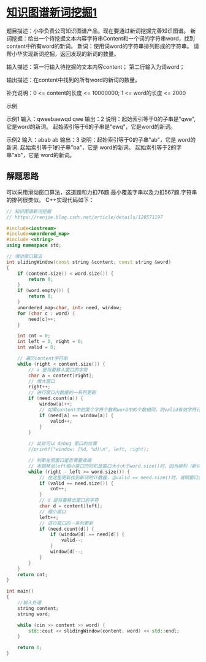 # [知识图谱新词挖掘1](https://renjie.blog.csdn.net/article/details/128571197)
题目描述：小华负责公司知识图谱产品，现在要通过新词挖掘完善知识图谱。
  新词挖掘：给出一个待挖掘文本内容字符串Content和一个词的字符串word，找到content中所有word的新词。
  新词：使用词word的字符串排列形成的字符串。
  请帮小华实现新词挖掘，返回发现的新词的数量。
  
输入描述：第一行输入待挖掘的文本内容content；
         第二行输入为词word；
        
输出描述：在content中找到的所有word的新词的数量。

补充说明：0 <= content的长度 <= 10000000;
         1 <= word的长度 <= 2000

示例

示例1
输入：qweebaewqd
      qwe
输出：2
说明：起始索引等于0的子串是"qwe",它是word的新词。
     起始索引等于6的子串是"ewq"，它是word的新词。
     
示例2
输入：abab
     ab
输出：3
说明：起始索引等于0的子串"ab"，它是 word的新词.
     起始索引等于1的子串"ba"，它是 word的新词。
     起始索引等于2的字串"ab"，它是 word的新词。
     
## 解题思路
可以采用滑动窗口算法，这道题和力扣76题.最小覆盖字串以及力扣567题.字符串的排列很类似。
C++实现代码如下：
```cpp
// 知识图谱新词挖掘
// https://renjie.blog.csdn.net/article/details/128571197

#include<iostream>
#include<unordered_map>
#include <string>
using namespace std;

// 滑动窗口算法
int slidingWindow(const string &content, const string &word)
{
    if (content.size() < word.size()) {
        return 0;
    }
    if (word.empty()) {
        return 0;
    }
    unordered_map<char, int> need, window;
    for (char c : word) {
        need[c]++;
    }

    int cnt = 0;
    int left = 0, right = 0;
    int valid = 0;

    // 遍历content字符串
    while (right < content.size()) {
        // a 是将要移入窗口的字符
        char a = content[right];
        // 增大窗口
        right++;
        // 进行窗口内数据的一系列更新
        if (need.count(a)) {
            window[a]++;
            // 如果content中的某个字符个数和word中的个数相同，则valid有效字符计数器加1
            if (need[a] == window[a]) {
                valid++;
            }
        }

        // 此处可以 debug 窗口的位置
        //printf("window: [%d, %d)\n", left, right);

        // 判断左侧窗口是否需要收缩
        // 本题移动left缩小窗口的时机是窗口大小大于word.size()时，因为排列（新词），显然长度是一样的
        while (right - left >= word.size()) {
            // 在这里更新找到新词的计数器，当valid == need.size()时，说明窗口包含合格的新词
            if (valid == need.size()) {
                cnt++;
            }
            // d 是将要移出窗口的字符
            char d = content[left];
            // 缩小窗口
            left++;
            // 进行窗口的一系列更新
            if (need.count(d)) {
                if (window[d] == need[d]) {
                    valid--;
                }
                window[d]--;
            }
        }
    }
    return cnt;
}

int main()
{
    //输入处理
    string content;
    string word;

    while (cin >> content >> word) {
        std::cout << slidingWindow(content, word) << std::endl;
    }

    return 0;
}
```
